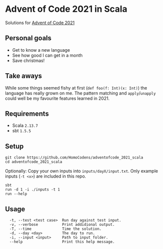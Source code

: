 # Advent of Code 2021 in Scala

Solutions for [Advent of Code 2021](https://adventofcode.com/2021)

## Personal goals

* Get to know a new language
* See how good I can get in a month
* Save christmas!

## Take aways

While some things seemed fishy at first (`def foo(f: Int)(x: Int)`) the language has really grown on me. The pattern matching and `apply`/`unapply` could well be my favourite features learned in 2021.

## Requirements
* Scala `2.13.7`
* sbt `1.5.5`

## Setup
```
git clone https://github.com/HomoCodens/adventofcode_2021_scala
cd adventofcode_2021_scala
```
Optionally:
Copy your own inputs into `inputs/dayX/input.txt`. Only example inputs (`-t <x>`) are included in this repo.
```
sbt
run -d 1 -i ./inputs -t 1
run --help
```

## Usage
```
  -t, --test <test case>  Run day against test input.
  -v, --verbose           Print addidional output.
  -T, --time              Time the solution.
  -d, --day <day>         The day to run.
  -i, --input <input>     Path to input folder.
  --help                  Print this help message.
```